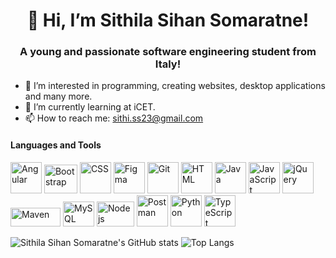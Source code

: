 <h1 align="center">👋 Hi, I’m Sithila Sihan Somaratne!</h1>

<h3 align="center">A young and passionate software engineering student from Italy!</h3>


- 👀 I’m interested in programming, creating websites, desktop applications and many more.
- 🌱 I’m currently learning at iCET.
- 📫 How to reach me: sithi.ss23@gmail.com

<h4>Languages and Tools</h4>
<a href="https://angular.io/"><img src="https://www.elbuild.it/assets/img/techs/angular.png" width="50" height="50" alt="Angular"></a>
<a href="https://getbootstrap.com/"><img src="https://upload.wikimedia.org/wikipedia/commons/thumb/b/b2/Bootstrap_logo.svg/1200px-Bootstrap_logo.svg.png" width="53" height="46" alt="Bootstrap"></a>
<a href="https://developer.mozilla.org/en-US/docs/Web/CSS"><img src="https://upload.wikimedia.org/wikipedia/commons/d/d5/CSS3_logo_and_wordmark.svg" width="50" height="50" alt="CSS"></a>
<a href="https://www.figma.com/"><img src="https://upload.wikimedia.org/wikipedia/commons/3/33/Figma-logo.svg" width="50" height="50" alt="Figma"></a>
<a href="https://git-scm.com/"><img src="https://glue-labs.com/wp-content/uploads/2019/04/4.png" width="50" height="50" alt="Git"></a>
<a href="https://developer.mozilla.org/en-US/docs/Web/HTML"><img src="https://upload.wikimedia.org/wikipedia/commons/thumb/6/61/HTML5_logo_and_wordmark.svg/800px-HTML5_logo_and_wordmark.svg.png" width="50" height="50" alt="HTML"></a>
<a href="https://www.java.com/en/"><img src="https://cdn.icon-icons.com/icons2/2699/PNG/512/java_logo_icon_169577.png" width="50" height="50" alt="Java"></a>
<a href="https://developer.mozilla.org/en-US/docs/Web/JavaScript"><img src="https://upload.wikimedia.org/wikipedia/commons/thumb/9/99/Unofficial_JavaScript_logo_2.svg/800px-Unofficial_JavaScript_logo_2.svg.png" width="50" height="50" alt="JavaScript"></a>
<a href="https://jquery.com/"><img src="https://www.interviewbit.com/blog/wp-content/uploads/2021/10/jquery-logo-vertical_large_square.png" width="50" height="50" alt="jQuery"></a>
<a href="https://maven.apache.org/"><img src="https://www.geekandjob.com/uploads/wiki/2d566b6a7ba7918a504e60402840478287aa32ab.png" width="80" height="30" alt="Maven"></a>
<a href="https://www.mysql.com/"><img src="https://www.geekandjob.com/uploads/wiki/eceb15684d4183c66f73c1a9bb777eef708b2b66.png" width="50" height="40" alt="MySQL"></a>
<a href="https://nodejs.org/en"><img src="https://upload.wikimedia.org/wikipedia/commons/thumb/d/d9/Node.js_logo.svg/2560px-Node.js_logo.svg.png" width="60" height="40" alt="Node js"></a>
<a href="https://www.postman.com/"><img src="https://res.cloudinary.com/postman/image/upload/t_team_logo/v1629869194/team/2893aede23f01bfcbd2319326bc96a6ed0524eba759745ed6d73405a3a8b67a8" width="50" height="50" alt="Postman"></a>
<a href="https://www.python.org/"><img src="https://upload.wikimedia.org/wikipedia/commons/thumb/c/c3/Python-logo-notext.svg/1869px-Python-logo-notext.svg.png" width="50" height="50" alt="Python"></a>
<a href="https://upload.wikimedia.org/wikipedia/commons/thumb/4/44/Spring_Framework_Logo_2018.svg/1280px-Spring_Framework_Logo_2018.svg.png" width="60" height="40" alt="Spring Boot"></a>
<a href="https://www.typescriptlang.org/"><img src = "https://upload.wikimedia.org/wikipedia/commons/thumb/4/4c/Typescript_logo_2020.svg/1200px-Typescript_logo_2020.svg.png" width="50" height="50" alt = "TypeScript"></a>

![Sithila Sihan Somaratne's GitHub stats](https://github-readme-stats.vercel.app/api?username=Sithila-Sihan-Somaratne&show_icons=true&theme=dark)
![Top Langs](https://github-readme-stats.vercel.app/api/top-langs/?username=Sithila-Sihan-Somaratne&layout=pie)
<!---
Sithila-Sihan-Somaratne/Sithila-Sihan-Somaratne is a ✨ special ✨ repository because its `README.md` (this file) appears on your GitHub profile.
You can click the Preview link to take a look at your changes.
--->
